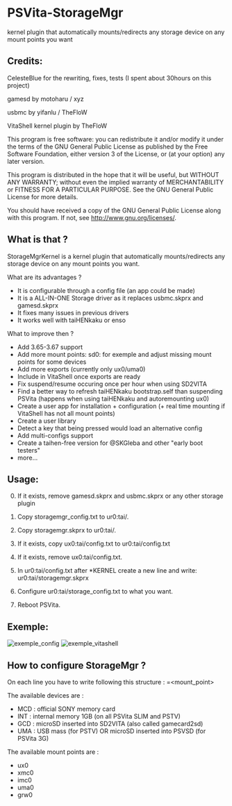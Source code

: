 # PSVita-StorageMgr
kernel plugin that automatically mounts/redirects any storage device on any mount points you want


## Credits:

CelesteBlue for the rewriting, fixes, tests (I spent about 30hours on this project)

gamesd by motoharu / xyz

usbmc by yifanlu / TheFloW

VitaShell kernel plugin by TheFloW



This program is free software: you can redistribute it and/or modify
it under the terms of the GNU General Public License as published by
the Free Software Foundation, either version 3 of the License, or
(at your option) any later version.

This program is distributed in the hope that it will be useful,
but WITHOUT ANY WARRANTY; without even the implied warranty of
MERCHANTABILITY or FITNESS FOR A PARTICULAR PURPOSE.  See the
GNU General Public License for more details.

You should have received a copy of the GNU General Public License
along with this program.  If not, see <http://www.gnu.org/licenses/>.


## What is that ?

StorageMgrKernel is a kernel plugin that automatically mounts/redirects any storage device on any mount points you want.

What are its advantages ?

- It is configurable through a config file (an app could be made)
- It is a ALL-IN-ONE Storage driver as it replaces usbmc.skprx and gamesd.skprx
- It fixes many issues in previous drivers
- It works well with taiHENkaku or enso

What to improve then ?

- Add 3.65-3.67 support
- Add more mount points: sd0: for exemple and adjust missing mount points for some devices
- Add more exports (currently only ux0/uma0)
- Include in VitaShell once exports are ready
- Fix suspend/resume occuring once per hour when using SD2VITA
- Find a better way to refresh taiHENkaku bootstrap.self than suspending PSVita (happens when using taiHENkaku and autoremounting ux0)
- Create a user app for installation + configuration (+ real time mounting if VitaShell has not all mount points)
- Create a user library
- Detect a key that being pressed would load an alternative config
- Add multi-configs support
- Create a taihen-free version for @SKGleba and other "early boot testers"
- more...

## Usage:

0) If it exists, remove gamesd.skprx and usbmc.skprx or any other storage plugin

1) Copy storagemgr_config.txt to ur0:tai/.

2) Copy storagemgr.skprx to ur0:tai/.

3) If it exists, copy ux0:tai/config.txt to ur0:tai/config.txt

4) If it exists, remove ux0:tai/config.txt.

5) In ur0:tai/config.txt after *KERNEL create a new line and write:
ur0:tai/storagemgr.skprx

6) Configure ur0:tai/storage_config.txt to what you want.

7) Reboot PSVita.

## Exemple:
![exemple_config](https://user-images.githubusercontent.com/20444249/37112629-46eb83dc-2243-11e8-8aae-c6ff36478c0a.jpg)
![exemple_vitashell](https://user-images.githubusercontent.com/20444249/37112630-4712d5f4-2243-11e8-9da9-29d1750d8767.png)


## How to configure StorageMgr ?

On each line you have to write following this structure :
	<device>=<mount_point>

The available devices are :

- MCD : official SONY memory card
- INT : internal memory 1GB (on all PSVita SLIM and PSTV)
- GCD : microSD inserted into SD2VITA (also called gamecard2sd)
- UMA : USB mass (for PSTV) OR microSD inserted into PSVSD (for PSVita 3G)

The available mount points are :

- ux0
- xmc0
- imc0
- uma0
- grw0
